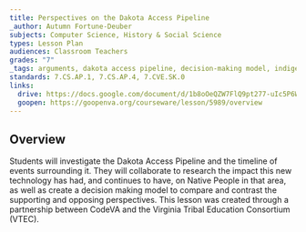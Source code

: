 ```yaml
---
title: Perspectives on the Dakota Access Pipeline
_author: Autumn Fortune-Deuber
subjects: Computer Science, History & Social Science
types: Lesson Plan
audiences: Classroom Teachers
grades: "7"
_tags: arguments, dakota access pipeline, decision-making model, indigenous, national issues, native americans, primary sources, programming, twine
standards: 7.CS.AP.1, 7.CS.AP.4, 7.CVE.SK.0
links:
  drive: https://docs.google.com/document/d/1b8oOeQZW7FlQ9pt277-uIc5P6Wu3YpLkpY9OHRWmLcU/edit?usp=drive_link
  goopen: https://goopenva.org/courseware/lesson/5989/overview
---
```


## Overview

Students will investigate the Dakota Access Pipeline and the timeline of events surrounding it. They will collaborate to research the impact this new technology has had, and continues to have, on Native People in that area, as well as create a decision making model to compare and contrast the supporting and opposing perspectives. This lesson was created through a partnership between CodeVA and the Virginia Tribal Education Consortium (VTEC). 


